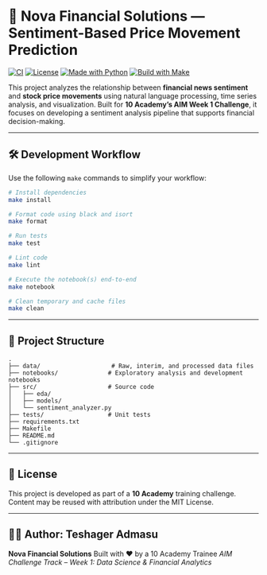 # 📰 Nova Financial Solutions — Sentiment-Based Price Movement Prediction

[![CI](https://github.com/your-username/financial-news-sentiment/actions/workflows/test.yml/badge.svg)](https://github.com/your-username/financial-news-sentiment/actions/workflows/test.yml)
[![License](https://img.shields.io/badge/license-MIT-blue.svg)](LICENSE)
[![Made with Python](https://img.shields.io/badge/Made%20with-Python%203.10-blue.svg)](https://www.python.org/)
[![Build with Make](https://img.shields.io/badge/build%20tool-Make-green)](Makefile)

This project analyzes the relationship between **financial news sentiment** and **stock price movements** using natural language processing, time series analysis, and visualization. Built for **10 Academy’s AIM Week 1 Challenge**, it focuses on developing a sentiment analysis pipeline that supports financial decision-making.

---

## 🛠️ Development Workflow

Use the following `make` commands to simplify your workflow:

```bash
# Install dependencies
make install

# Format code using black and isort
make format

# Run tests
make test

# Lint code
make lint

# Execute the notebook(s) end-to-end
make notebook

# Clean temporary and cache files
make clean
```

---

## 📁 Project Structure

```
.
├── data/                    # Raw, interim, and processed data files
├── notebooks/              # Exploratory analysis and development notebooks
├── src/                    # Source code
│   ├── eda/
│   ├── models/
│   └── sentiment_analyzer.py
├── tests/                  # Unit tests
├── requirements.txt
├── Makefile
├── README.md
└── .gitignore
```

---

## 📄 License

This project is developed as part of a **10 Academy** training challenge. Content may be reused with attribution under the MIT License.

---

## 👨‍💻 Author: Teshager Admasu
**Nova Financial Solutions**
Built with ❤️ by a 10 Academy Trainee
*AIM Challenge Track – Week 1: Data Science & Financial Analytics*
